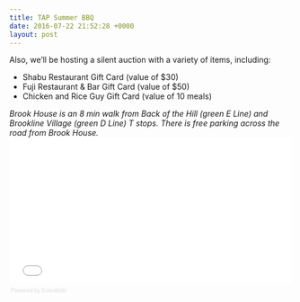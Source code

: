 ```yaml
---
title: TAP Summer BBQ
date: 2016-07-22 21:52:28 +0000
layout: post
---
```


Also, we’ll be hosting a silent auction with a variety of items, including:<ul> 	<li>Shabu Restaurant Gift Card (value of $30)</li> 	<li>Fuji Restaurant &amp; Bar Gift Card (value of $50)</li> 	<li>Chicken and Rice Guy Gift Card (value of 10 meals)</li></ul><em>Brook House is an 8 min walk from Back of the Hill (green E Line) and Brookline Village (green D Line) T stops. There is free parking across the road from Brook House.</em><div style="width: 100%; text-align: left;"><iframe src="//eventbrite.com/tickets-external?eid=26694565163&amp;ref=etckt" width="100%" height="260" frameborder="0" marginwidth="5" marginheight="5" scrolling="auto"></iframe><div style="font-family: Helvetica, Arial; font-size: 10px; padding: 5px 0 5px; margin: 2px; width: 100%; text-align: left;"><a class="powered-by-eb" style="color: #dddddd; text-decoration: none;" href="http://www.eventbrite.com/l/registration-online/" target="_blank">Powered by Eventbrite</a></div>
